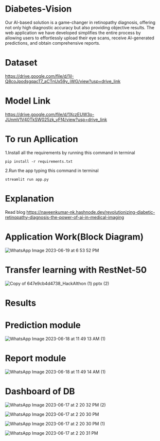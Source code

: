 # Diabetes-Vision
Our AI-based solution is a game-changer in retinopathy diagnosis, offering not only high diagnostic accuracy but also providing objective results. The web application we have developed simplifies the entire process by allowing users to effortlessly upload their eye scans, receive AI-generated predictions, and obtain comprehensive reports.
# Dataset
https://drive.google.com/file/d/1jI-Q8coJpodsgqacT7_aCTnUx59y_jWG/view?usp=drive_link

# Model Link 
https://drive.google.com/file/d/1XczEUW3o-JUnmV1V40TkSW025zk_yFf4/view?usp=drive_link

# To run Apllication
1.Install all the requirements by running this command in terminal

```
pip install -r requirements.txt
```
2.Run the app typing this command in terminal

```
streamlit run app.py
```
# Explanation
Read blog
https://naveenkumar-nk.hashnode.dev/revolutionizing-diabetic-retinopathy-diagnosis-the-power-of-ai-in-medical-imaging

# Application Work(Block Diagram)
![WhatsApp Image 2023-06-19 at 6 53 52 PM](https://github.com/Naveen3251/Diabetes-Vision/assets/114800360/d24ac56c-664d-47fc-94ee-444c9968f0a1)


# Transfer learning with RestNet-50
![Copy of 647e9cb4d4738_HackAIthon (1) pptx (2)](https://github.com/Naveen3251/Diabetes-Vision/assets/114800360/1f1c6f32-1686-4ede-88eb-5be0edf8686a)



# Results
# Prediction module
![WhatsApp Image 2023-06-18 at 11 49 13 AM (1)](https://github.com/Naveen3251/Diabetes-Vision/assets/114800360/d23b0317-2bc7-4c1b-b464-a23d4fc72f03)

# Report module
![WhatsApp Image 2023-06-18 at 11 49 14 AM (1)](https://github.com/Naveen3251/Diabetes-Vision/assets/114800360/8dad2deb-4991-4e57-a260-4409ac735d43)

# Dashboard of DB
![WhatsApp Image 2023-06-17 at 2 20 32 PM (2)](https://github.com/Naveen3251/Diabetes-Vision/assets/114800360/2e28b173-60e4-4a9d-a192-621817c200b1)


![WhatsApp Image 2023-06-17 at 2 20 30 PM](https://github.com/Naveen3251/Diabetes-Vision/assets/114800360/21761e8e-31d7-4c5b-92b1-ce97751cbc83)

![WhatsApp Image 2023-06-17 at 2 20 30 PM (1)](https://github.com/Naveen3251/Diabetes-Vision/assets/114800360/290a1ab1-c1d7-443f-bb5d-cd71542975cc)


![WhatsApp Image 2023-06-17 at 2 20 31 PM](https://github.com/Naveen3251/Diabetes-Vision/assets/114800360/42b78012-714d-4020-b266-fd0ec235e8d5)



